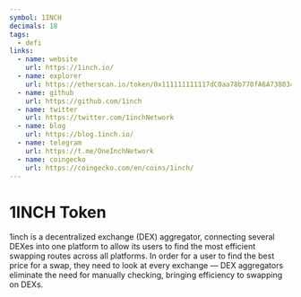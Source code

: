 ```yaml
---
symbol: 1INCH
decimals: 18
tags:
  - defi
links:
  - name: website
    url: https://1inch.io/
  - name: explorer
    url: https://etherscan.io/token/0x111111111117dC0aa78b770fA6A738034120C302
  - name: github
    url: https://github.com/1inch
  - name: twitter
    url: https://twitter.com/1inchNetwork
  - name: blog
    url: https://blog.1inch.io/
  - name: telegram
    url: https://t.me/OneInchNetwork
  - name: coingecko
    url: https://coingecko.com/en/coins/1inch/
---
```


# 1INCH Token

1inch is a decentralized exchange (DEX) aggregator, connecting several DEXes into one platform to allow its users to find the most efficient swapping routes across all platforms. In order for a user to find the best price for a swap, they need to look at every exchange — DEX aggregators eliminate the need for manually checking, bringing efficiency to swapping on DEXs.
